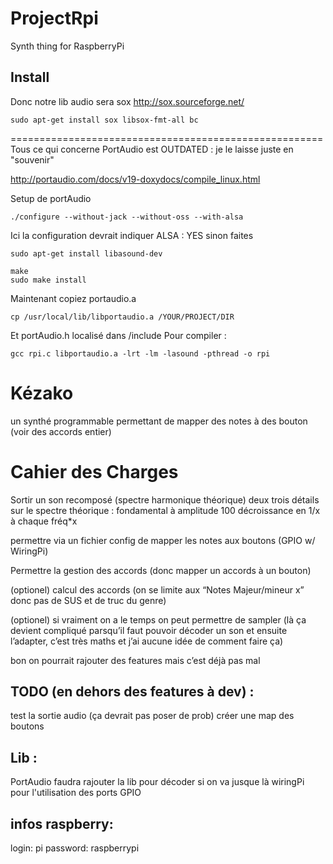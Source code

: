 # ProjectRpi
Synth thing for RaspberryPi

## Install

Donc notre lib audio sera sox http://sox.sourceforge.net/

    sudo apt-get install sox libsox-fmt-all bc

======================================================
Tous ce qui concerne PortAudio est OUTDATED : je le laisse juste en "souvenir"

http://portaudio.com/docs/v19-doxydocs/compile_linux.html

Setup de portAudio 

    ./configure --without-jack --without-oss --with-alsa

Ici la configuration devrait indiquer ALSA : YES sinon faites

    sudo apt-get install libasound-dev

    make
    sudo make install

Maintenant copiez portaudio.a

    cp /usr/local/lib/libportaudio.a /YOUR/PROJECT/DIR

Et portAudio.h localisé dans /include
Pour compiler :

    gcc rpi.c libportaudio.a -lrt -lm -lasound -pthread -o rpi

# Kézako

un synthé programmable permettant de mapper des notes à des bouton (voir des accords entier)

# Cahier des Charges

Sortir un son recomposé (spectre harmonique théorique)
deux trois détails sur le spectre théorique :
fondamental à amplitude 100
décroissance en 1/x à chaque fréq*x

permettre via un fichier config de mapper les notes aux boutons (GPIO w/ WiringPi)

 Permettre la gestion des accords (donc mapper un accords à un bouton)

(optionel) calcul des accords (on se limite aux “Notes Majeur/mineur x” donc pas de SUS et de truc du genre)

(optionel) si vraiment on a le temps on peut permettre de sampler (là ça devient compliqué parsqu’il faut pouvoir décoder un son et ensuite l’adapter, c’est très maths et j’ai aucune idée de comment faire ça)

bon on pourrait rajouter des features mais c’est déjà pas mal


## TODO (en dehors des features à dev) :
test la sortie audio (ça devrait pas poser de prob)
créer une map des boutons

## Lib :
PortAudio
faudra rajouter la lib pour décoder si on va jusque là
wiringPi pour l'utilisation des ports GPIO

## infos raspberry:
login: pi
password: raspberrypi
